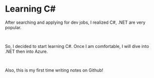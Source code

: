# Learning C#

  After searching and applying for dev jobs, I realized C#, .NET are very popular.

  <br>

  So, I decided to start learning C#. Once I am comfortable, I will dive into .NET then into Azure.

  <br>

  Also, this is my first time writing notes on Github!
